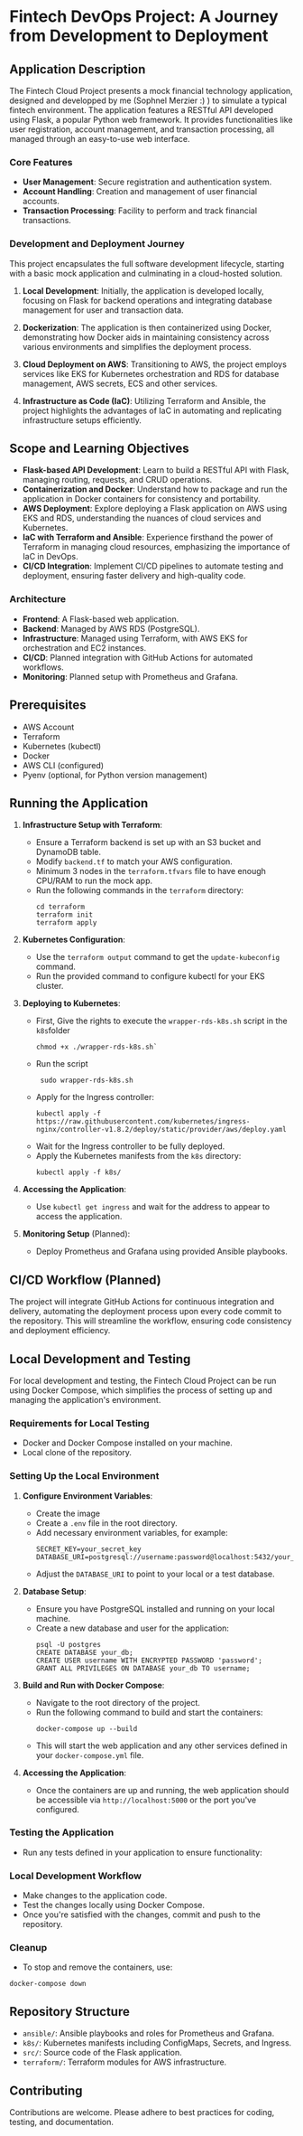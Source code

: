 # Fintech DevOps Project: A Journey from Development to Deployment

## Application Description

The Fintech Cloud Project presents a mock financial technology application, designed and developped by me (Sophnel Merzier :) ) to simulate a typical fintech environment. The application features a RESTful API developed using Flask, a popular Python web framework. It provides functionalities like user registration, account management, and transaction processing, all managed through an easy-to-use web interface.

### Core Features

- **User Management**: Secure registration and authentication system.
- **Account Handling**: Creation and management of user financial accounts.
- **Transaction Processing**: Facility to perform and track financial transactions.

### Development and Deployment Journey

This project encapsulates the full software development lifecycle, starting with a basic mock application and culminating in a cloud-hosted solution.

1. **Local Development**: Initially, the application is developed locally, focusing on Flask for backend operations and integrating database management for user and transaction data.
   
2. **Dockerization**: The application is then containerized using Docker, demonstrating how Docker aids in maintaining consistency across various environments and simplifies the deployment process.

3. **Cloud Deployment on AWS**: Transitioning to AWS, the project employs services like EKS for Kubernetes orchestration and RDS for database management, AWS secrets, ECS and other services.

4. **Infrastructure as Code (IaC)**: Utilizing Terraform and Ansible, the project highlights the advantages of IaC in automating and replicating infrastructure setups efficiently.

## Scope and Learning Objectives

- **Flask-based API Development**: Learn to build a RESTful API with Flask, managing routing, requests, and CRUD operations.
- **Containerization and Docker**: Understand how to package and run the application in Docker containers for consistency and portability.
- **AWS Deployment**: Explore deploying a Flask application on AWS using EKS and RDS, understanding the nuances of cloud services and Kubernetes.
- **IaC with Terraform and Ansible**: Experience firsthand the power of Terraform in managing cloud resources, emphasizing the importance of IaC in DevOps.
- **CI/CD Integration**: Implement CI/CD pipelines to automate testing and deployment, ensuring faster delivery and high-quality code.

### Architecture

- **Frontend**: A Flask-based web application.
- **Backend**: Managed by AWS RDS (PostgreSQL).
- **Infrastructure**: Managed using Terraform, with AWS EKS for orchestration and EC2 instances.
- **CI/CD**: Planned integration with GitHub Actions for automated workflows.
- **Monitoring**: Planned setup with Prometheus and Grafana.

## Prerequisites

- AWS Account
- Terraform
- Kubernetes (kubectl)
- Docker
- AWS CLI (configured)
- Pyenv (optional, for Python version management)

## Running the Application

1. **Infrastructure Setup with Terraform**:
   - Ensure a Terraform backend is set up with an S3 bucket and DynamoDB table.
   - Modify `backend.tf` to match your AWS configuration.
   - Minimum 3 nodes in the `terraform.tfvars` file to have enough CPU/RAM to run the mock app.
   - Run the following commands in the `terraform` directory:
     ```
     cd terraform
     terraform init
     terraform apply
     ```

2. **Kubernetes Configuration**:
   - Use the `terraform output` command to get the `update-kubeconfig` command.
   - Run the provided command to configure kubectl for your EKS cluster.

3. **Deploying to Kubernetes**:
   - First, Give the rights to execute the `wrapper-rds-k8s.sh` script in the `k8s`folder
     ````
     chmod +x ./wrapper-rds-k8s.sh`
     ````
   - Run the script
     ````
      sudo wrapper-rds-k8s.sh
     ````
   - 
     Apply for the Ingress controller:
     ```
     kubectl apply -f https://raw.githubusercontent.com/kubernetes/ingress-nginx/controller-v1.8.2/deploy/static/provider/aws/deploy.yaml
     ```
   - Wait for the Ingress controller to be fully deployed.
   - Apply the Kubernetes manifests from the `k8s` directory:
     ```
     kubectl apply -f k8s/
     ```

4. **Accessing the Application**:
   - Use `kubectl get ingress` and wait for the address to appear to access the application.

5. **Monitoring Setup** (Planned):
   - Deploy Prometheus and Grafana using provided Ansible playbooks.

## CI/CD Workflow (Planned)

The project will integrate GitHub Actions for continuous integration and delivery, automating the deployment process upon every code commit to the repository. This will streamline the workflow, ensuring code consistency and deployment efficiency.

## Local Development and Testing

For local development and testing, the Fintech Cloud Project can be run using Docker Compose, which simplifies the process of setting up and managing the application's environment.

### Requirements for Local Testing

- Docker and Docker Compose installed on your machine.
- Local clone of the repository.

### Setting Up the Local Environment

1. **Configure Environment Variables**:
   - Create the image
   - Create a `.env` file in the root directory.
   - Add necessary environment variables, for example:
     ```
     SECRET_KEY=your_secret_key
     DATABASE_URI=postgresql://username:password@localhost:5432/your_db
     ```
   - Adjust the `DATABASE_URI` to point to your local or a test database.

2. **Database Setup**:
   - Ensure you have PostgreSQL installed and running on your local machine.
   - Create a new database and user for the application:
     ```
     psql -U postgres
     CREATE DATABASE your_db;
     CREATE USER username WITH ENCRYPTED PASSWORD 'password';
     GRANT ALL PRIVILEGES ON DATABASE your_db TO username;
     ```

3. **Build and Run with Docker Compose**:
   - Navigate to the root directory of the project.
   - Run the following command to build and start the containers:
     ```
     docker-compose up --build
     ```
   - This will start the web application and any other services defined in your `docker-compose.yml` file.

4. **Accessing the Application**:
   - Once the containers are up and running, the web application should be accessible via `http://localhost:5000` or the port you've configured.

### Testing the Application

- Run any tests defined in your application to ensure functionality:

### Local Development Workflow

- Make changes to the application code.
- Test the changes locally using Docker Compose.
- Once you're satisfied with the changes, commit and push to the repository.

### Cleanup

- To stop and remove the containers, use:
```
docker-compose down
````

## Repository Structure

- `ansible/`: Ansible playbooks and roles for Prometheus and Grafana.
- `k8s/`: Kubernetes manifests including ConfigMaps, Secrets, and Ingress.
- `src/`: Source code of the Flask application.
- `terraform/`: Terraform modules for AWS infrastructure.

## Contributing

Contributions are welcome. Please adhere to best practices for coding, testing, and documentation.
